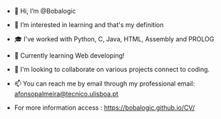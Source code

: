 - 👋 Hi, I’m @Bobalogic
- 👀 I’m interested in learning and that's my definition
- :mortar_board: I've worked with Python, C, Java, HTML, Assembly and PROLOG
- 🌱 Currently learning Web developing!
- 💞️ I'm looking to collaborate on various projects connect to coding.
- 📫 You can reach me by email through my professional email: afonsopalmeira@tecnico.ulisboa.pt

- For more information access : https://bobalogic.github.io/CV/

<!---
Bobalogic/Bobalogic is a ✨ special ✨ repository because its `README.md` (this file) appears on your GitHub profile.
You can click the Preview link to take a look at your changes.
--->
